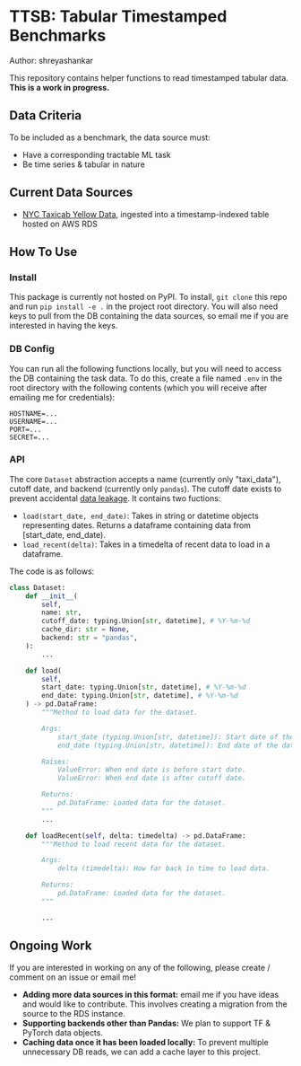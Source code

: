 # TTSB: Tabular Timestamped Benchmarks

Author: shreyashankar

This repository contains helper functions to read timestamped tabular data. **This is a work in progress.**

## Data Criteria

To be included as a benchmark, the data source must:

* Have a corresponding tractable ML task
* Be time series & tabular in nature

## Current Data Sources

* [NYC Taxicab Yellow Data](https://www1.nyc.gov/site/tlc/about/tlc-trip-record-data.page), ingested into a timestamp-indexed table hosted on AWS RDS

## How To Use

### Install

This package is currently not hosted on PyPI. To install, `git clone` this repo and run `pip install -e .` in the project root directory. You will also need keys to pull from the DB containing the data sources, so email me if you are interested in having the keys.

### DB Config

You can run all the following functions locally, but you will need to access the DB containing the task data. To do this, create a file named `.env` in the root directory with the following contents (which you will receive after emailing me for credentials):

```
HOSTNAME=...
USERNAME=...
PORT=...
SECRET=...
```

### API

The core `Dataset` abstraction accepts a name (currently only "taxi_data"), cutoff date, and backend (currently only `pandas`). The cutoff date exists to prevent accidental [data leakage](https://machinelearningmastery.com/data-leakage-machine-learning/). It contains two fuctions:

* `load(start_date, end_date)`: Takes in string or datetime objects representing dates. Returns a dataframe containing data from [start_date, end_date).
* `load_recent(delta)`: Takes in a timedelta of recent data to load in a dataframe.

The code is as follows:

```python
class Dataset:
    def __init__(
        self,
        name: str,
        cutoff_date: typing.Union[str, datetime], # %Y-%m-%d
        cache_dir: str = None,
        backend: str = "pandas",
    ):
        ...

    def load(
        self,
        start_date: typing.Union[str, datetime], # %Y-%m-%d
        end_date: typing.Union[str, datetime], # %Y-%m-%d
    ) -> pd.DataFrame:
        """Method to load data for the dataset.

        Args:
            start_date (typing.Union[str, datetime]): Start date of the data (inclusive).
            end_date (typing.Union[str, datetime]): End date of the data (exclusive).

        Raises:
            ValueError: When end date is before start date.
            ValueError: When end date is after cutoff date.

        Returns:
            pd.DataFrame: Loaded data for the dataset.
        """
        ...

    def loadRecent(self, delta: timedelta) -> pd.DataFrame:
        """Method to load recent data for the dataset.

        Args:
            delta (timedelta): How far back in time to load data.

        Returns:
            pd.DataFrame: Loaded data for the dataset.
        """

        ...
```

## Ongoing Work

If you are interested in working on any of the following, please create / comment on an issue or email me!

* **Adding more data sources in this format:** email me if you have ideas and would like to contribute. This involves creating a migration from the source to the RDS instance.
* **Supporting backends other than Pandas:** We plan to support TF & PyTorch data objects.
* **Caching data once it has been loaded locally:** To prevent multiple unnecessary DB reads, we can add a cache layer to this project.
